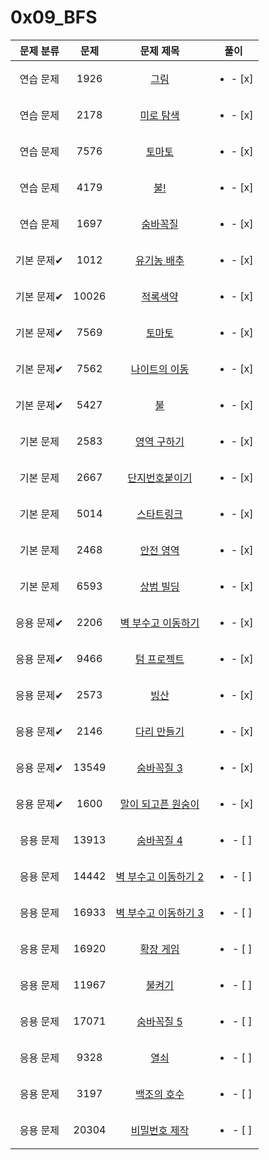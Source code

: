# 0x09_BFS
| 문제 분류 | 문제 | 문제 제목 | 풀이 |
| :--: | :--: | :--: | :--: |
| 연습 문제 | 1926 | [그림](https://www.acmicpc.net/problem/1926) | <ul><li>- [x] </li></ul> |
| 연습 문제 | 2178 | [미로 탐색](https://www.acmicpc.net/problem/2178) | <ul><li>- [x] </li></ul> |
| 연습 문제 | 7576 | [토마토](https://www.acmicpc.net/problem/7576) | <ul><li>- [x] </li></ul> |
| 연습 문제 | 4179 | [불!](https://www.acmicpc.net/problem/4179) |<ul><li>- [x] </li></ul>  |
| 연습 문제 | 1697 | [숨바꼭질](https://www.acmicpc.net/problem/1697) | <ul><li>- [x] </li></ul> |
| 기본 문제✔ | 1012 | [유기농 배추](https://www.acmicpc.net/problem/1012) | <ul><li>- [x] </li></ul> |
| 기본 문제✔ | 10026 | [적록색약](https://www.acmicpc.net/problem/10026) | <ul><li>- [x] </li></ul> |
| 기본 문제✔ | 7569 | [토마토](https://www.acmicpc.net/problem/7569) | <ul><li>- [x] </li></ul> |
| 기본 문제✔ | 7562 | [나이트의 이동](https://www.acmicpc.net/problem/7562) | <ul><li>- [x] </li></ul> |
| 기본 문제✔ | 5427 | [불](https://www.acmicpc.net/problem/5427) | <ul><li>- [x] </li></ul> |
| 기본 문제 | 2583 | [영역 구하기](https://www.acmicpc.net/problem/2583) | <ul><li>- [x] </li></ul> |
| 기본 문제 | 2667 | [단지번호붙이기](https://www.acmicpc.net/problem/2667) | <ul><li>- [x] </li></ul> |
| 기본 문제 | 5014 | [스타트링크](https://www.acmicpc.net/problem/5014) | <ul><li>- [x] </li></ul> |
| 기본 문제 | 2468 | [안전 영역](https://www.acmicpc.net/problem/2468) | <ul><li>- [x] </li></ul> |
| 기본 문제 | 6593 | [상범 빌딩](https://www.acmicpc.net/problem/6593) | <ul><li>- [x] </li></ul> |
| 응용 문제✔ | 2206 | [벽 부수고 이동하기](https://www.acmicpc.net/problem/2206) | <ul><li>- [x] </li></ul> |
| 응용 문제✔ | 9466 | [텀 프로젝트](https://www.acmicpc.net/problem/9466) | <ul><li>- [x] </li></ul> |
| 응용 문제✔ | 2573 | [빙산](https://www.acmicpc.net/problem/2573) | <ul><li>- [x] </li></ul> |
| 응용 문제✔ | 2146 | [다리 만들기](https://www.acmicpc.net/problem/2146) | <ul><li>- [x] </li></ul> |
| 응용 문제✔ | 13549 | [숨바꼭질 3](https://www.acmicpc.net/problem/13549) | <ul><li>- [x] </li></ul> |
| 응용 문제✔ | 1600 | [말이 되고픈 원숭이](https://www.acmicpc.net/problem/1600) | <ul><li>- [x] </li></ul> |
| 응용 문제 | 13913 | [숨바꼭질 4](https://www.acmicpc.net/problem/13913) | <ul><li>- [ ] </li></ul> |
| 응용 문제 | 14442 | [벽 부수고 이동하기 2](https://www.acmicpc.net/problem/14442) | <ul><li>- [ ] </li></ul> |
| 응용 문제 | 16933 | [벽 부수고 이동하기 3](https://www.acmicpc.net/problem/16933) | <ul><li>- [ ] </li></ul> |
| 응용 문제 | 16920 | [확장 게임](https://www.acmicpc.net/problem/16920) | <ul><li>- [ ] </li></ul> |
| 응용 문제 | 11967 | [불켜기](https://www.acmicpc.net/problem/11967) | <ul><li>- [ ] </li></ul> |
| 응용 문제 | 17071 | [숨바꼭질 5](https://www.acmicpc.net/problem/17071) | <ul><li>- [ ] </li></ul> |
| 응용 문제 | 9328 | [열쇠](https://www.acmicpc.net/problem/9328) | <ul><li>- [ ] </li></ul> |
| 응용 문제 | 3197 | [백조의 호수](https://www.acmicpc.net/problem/3197) | <ul><li>- [ ] </li></ul> |
| 응용 문제 | 20304 | [비밀번호 제작](https://www.acmicpc.net/problem/20304) | <ul><li>- [ ] </li></ul> |
